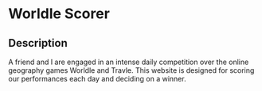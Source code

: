 # Worldle Scorer

## Description

A friend and I are engaged in an intense daily competition over the online geography games Worldle and Travle. This website is designed for scoring our performances each day and deciding on a winner.
